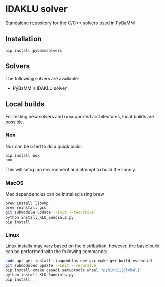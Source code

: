 # IDAKLU solver

Standalone repository for the C/C++ solvers used in PyBaMM

## Installation

```bash
pip install pybammsolvers 
```

## Solvers

The following solvers are available:
- PyBaMM's IDAKLU solver

## Local builds

For testing new solvers and unsupported architectures, local builds are possible.

### Nox

Nox can be used to do a quick build:
```bash
pip install nox
nox
```
This will setup an environment and attempt to build the library.

### MacOS

Mac dependencies can be installed using brew
```bash
brew install libomp
brew reinstall gcc
git submodule update --init --recursive
python install_KLU_Sundials.py
pip install .
```

### Linux

Linux installs may vary based on the distribution, however, the basic build can
be performed with the following commands:
```bash
sudo apt-get install libopenblas-dev gcc make g++ build-essential
git submodules update --init --recursive
pip install cmake casadi setuptools wheel "pybind11[global]"
python install_KLU_Sundials.py
pip install .
```
